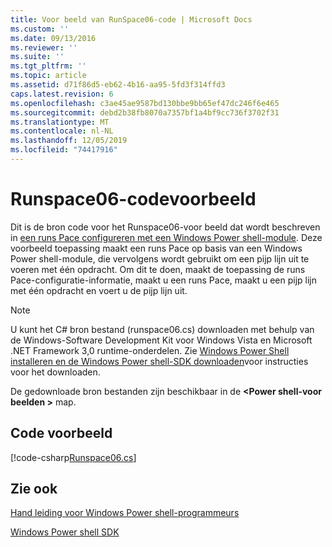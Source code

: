 ```yaml
---
title: Voor beeld van RunSpace06-code | Microsoft Docs
ms.custom: ''
ms.date: 09/13/2016
ms.reviewer: ''
ms.suite: ''
ms.tgt_pltfrm: ''
ms.topic: article
ms.assetid: d71f86d5-eb62-4b16-aa95-5fd3f314ffd3
caps.latest.revision: 6
ms.openlocfilehash: c3ae45ae9587bd130bbe9bb65ef47dc246f6e465
ms.sourcegitcommit: debd2b38fb8070a7357bf1a4bf9cc736f3702f31
ms.translationtype: MT
ms.contentlocale: nl-NL
ms.lasthandoff: 12/05/2019
ms.locfileid: "74417916"
---
```

# <a name="runspace06-code-sample"></a>Runspace06-codevoorbeeld

Dit is de bron code voor het Runspace06-voor beeld dat wordt beschreven in [een runs Pace configureren met een Windows Power shell-module](https://msdn.microsoft.com/en-us/a7289ee8-9732-49ee-91c7-d533e9538b83). Deze voorbeeld toepassing maakt een runs Pace op basis van een Windows Power shell-module, die vervolgens wordt gebruikt om een pijp lijn uit te voeren met één opdracht. Om dit te doen, maakt de toepassing de runs Pace-configuratie-informatie, maakt u een runs Pace, maakt u een pijp lijn met één opdracht en voert u de pijp lijn uit.

> [!NOTE]
> U kunt het C# bron bestand (runspace06.cs) downloaden met behulp van de Windows-Software Development Kit voor Windows Vista en Microsoft .NET Framework 3,0 runtime-onderdelen. Zie [Windows Power Shell installeren en de Windows Power shell-SDK downloaden](/powershell/scripting/developer/installing-the-windows-powershell-sdk)voor instructies voor het downloaden.
>
> De gedownloade bron bestanden zijn beschikbaar in de **\<Power shell-voor beelden >** map.

## <a name="code-sample"></a>Code voorbeeld

[!code-csharp[Runspace06.cs](../../../../powershell-sdk-samples/SDK-2.0/csharp/Runspace06/Runspace06.cs#L11-L85 "Runspace06.cs")]

## <a name="see-also"></a>Zie ook

[Hand leiding voor Windows Power shell-programmeurs](./windows-powershell-programmer-s-guide.md)

[Windows Power shell SDK](../windows-powershell-reference.md)
